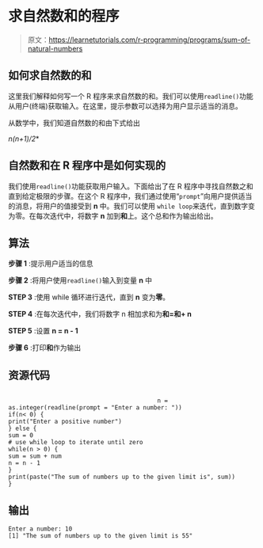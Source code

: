 # 求自然数和的程序

> 原文：<https://learnetutorials.com/r-programming/programs/sum-of-natural-numbers>

## 如何求自然数的和

这里我们解释如何写一个 R 程序来求自然数的和。我们可以使用`readline()`功能从用户(终端)获取输入。在这里，提示参数可以选择为用户显示适当的消息。

从数学中，我们知道自然数的和由下式给出

**n*(n+1)/2**

## 自然数和在 R 程序中是如何实现的

我们使用`readline()`功能获取用户输入。下面给出了在 R 程序中寻找自然数之和直到给定极限的步骤。在这个 R 程序中，我们通过使用“`prompt`”向用户提供适当的消息，将用户的值接受到 **n** 中。我们可以使用 `while loop`来迭代，直到数字变为零。在每次迭代中，将数字 **n** 加到**和**上。这个总和作为输出给出。

## 算法

**步骤 1** :提示用户适当的信息

**步骤 2** :将用户使用`readline()`输入到变量 **n** 中

**STEP 3** :使用 while 循环进行迭代，直到 **n** 变为**零**。

**STEP 4** :在每次迭代中，我们将数字 n 相加求和为**和=和+ n**

**STEP 5** :设置 **n = n - 1**

**步骤 6** :打印**和**作为输出

## 资源代码

```

                                          n = as.integer(readline(prompt = "Enter a number: "))
if(n< 0) {
print("Enter a positive number")
} else {
sum = 0
# use while loop to iterate until zero
while(n > 0) {
sum = sum + num
n = n - 1
}
print(paste("The sum of numbers up to the given limit is", sum))
}

```

## 输出

```
Enter a number: 10
[1] "The sum of numbers up to the given limit is 55"
```